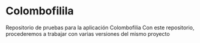 # Colombofilila
Repositorio de pruebas para la aplicación Colombofilia
Con este repositorio, procederemos a  trabajar con  varias versiones del mismo proyecto
